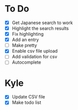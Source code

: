 # To Do
- [x] Get Japanese search to work
- [x] Highlight the search results
- [x] Fix highlighting
- [x] Add an entry
- [ ] Make pretty
- [x] Enable csv file upload
- [ ] Add validation for csv
- [ ] Autocomplete
 
# Kyle
- [x] Update CSV file
- [x] Make todo list
